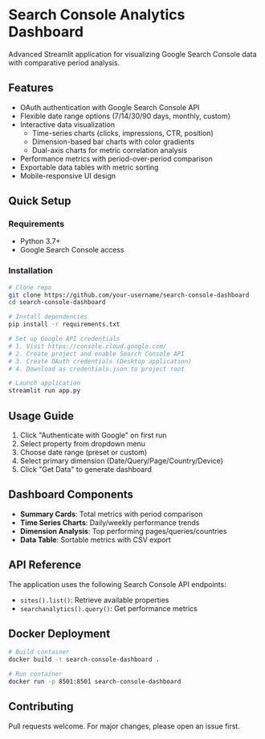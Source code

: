 # Search Console Analytics Dashboard

Advanced Streamlit application for visualizing Google Search Console data with comparative period analysis.

## Features

- OAuth authentication with Google Search Console API
- Flexible date range options (7/14/30/90 days, monthly, custom)
- Interactive data visualization
  - Time-series charts (clicks, impressions, CTR, position)
  - Dimension-based bar charts with color gradients
  - Dual-axis charts for metric correlation analysis
- Performance metrics with period-over-period comparison
- Exportable data tables with metric sorting
- Mobile-responsive UI design

## Quick Setup

### Requirements

- Python 3.7+
- Google Search Console access

### Installation

```bash
# Clone repo
git clone https://github.com/your-username/search-console-dashboard
cd search-console-dashboard

# Install dependencies
pip install -r requirements.txt

# Set up Google API credentials
# 1. Visit https://console.cloud.google.com/
# 2. Create project and enable Search Console API
# 3. Create OAuth credentials (Desktop application)
# 4. Download as credentials.json to project root

# Launch application
streamlit run app.py
```

## Usage Guide

1. Click "Authenticate with Google" on first run
2. Select property from dropdown menu
3. Choose date range (preset or custom)
4. Select primary dimension (Date/Query/Page/Country/Device)
5. Click "Get Data" to generate dashboard

## Dashboard Components

- **Summary Cards**: Total metrics with period comparison
- **Time Series Charts**: Daily/weekly performance trends
- **Dimension Analysis**: Top performing pages/queries/countries
- **Data Table**: Sortable metrics with CSV export

## API Reference

The application uses the following Search Console API endpoints:

- `sites().list()`: Retrieve available properties
- `searchanalytics().query()`: Get performance metrics

## Docker Deployment

```bash
# Build container
docker build -t search-console-dashboard .

# Run container
docker run -p 8501:8501 search-console-dashboard
```

## Contributing

Pull requests welcome. For major changes, please open an issue first.
